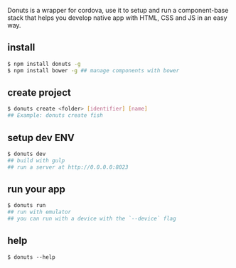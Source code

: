 Donuts is a wrapper for cordova, use it to setup and run a component-base stack that helps you develop native app with HTML, CSS and JS in an easy way.

## install
```bash
$ npm install donuts -g
$ npm install bower -g ## manage components with bower
```

## create project

```bash
$ donuts create <folder> [identifier] [name]
## Example: donuts create fish
```

## setup dev ENV

```bash
$ donuts dev
## build with gulp
## run a server at http://0.0.0.0:8023
```

## run your app

```bash
$ donuts run
## run with emulator
## you can run with a device with the `--device` flag
```

## help

```
$ donuts --help
```




